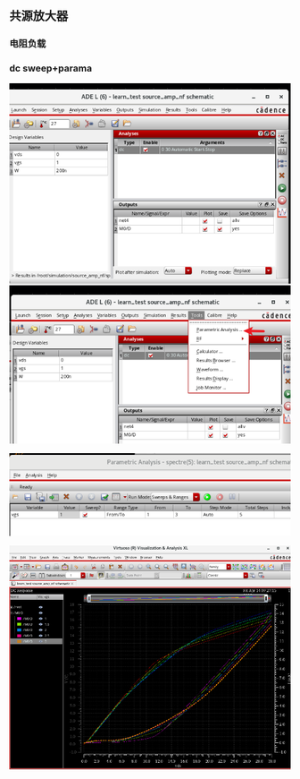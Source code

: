 ## 共源放大器
### 电阻负载
### dc sweep+parama
![300](https://raw.githubusercontent.com/acdefg/cdn/main/obsidian/20230414212952.png)
![300](https://raw.githubusercontent.com/acdefg/cdn/main/obsidian/20230414213051.png)

![300](https://raw.githubusercontent.com/acdefg/cdn/main/obsidian/20230414213123.png)

![300](https://raw.githubusercontent.com/acdefg/cdn/main/obsidian/20230414212903.png)

